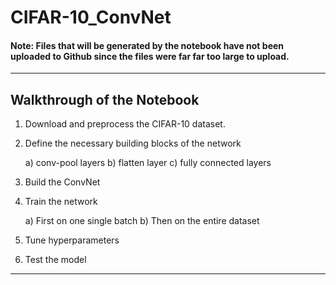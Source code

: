 # CIFAR-10_ConvNet

#### Note: Files that will be generated by the notebook have not been uploaded to Github since the files were far far too large to upload. 

----

## Walkthrough of the Notebook

1) Download and preprocess the CIFAR-10 dataset. 
2) Define the necessary building blocks of the network

    a) conv-pool layers
    b) flatten layer
    c) fully connected layers

3) Build the ConvNet
4) Train the network

    a) First on one single batch
    b) Then on the entire dataset
    
5) Tune hyperparameters 
6) Test the model

----

